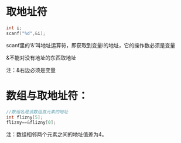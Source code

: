 # 取地址符
```cpp
int i;
scanf("%d",&i);
```
scanf里的‘&’叫地址运算符，即获取到变量i的地址，它的操作数必须是变量

&不能对没有地址的东西取地址

注：&右边必须是变量

# 数组与取地址符：
```cpp
//数组名是该数组首元素的地址
int flizny[5];
flizny==&flizny[0];
```
注：数组相邻两个元素之间的地址值差为4。